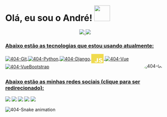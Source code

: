 # Olá, eu sou o André! <img src="https://media.giphy.com/media/huJXnKtC5Ly1VWfpIQ/giphy.gif" height="50px" width="50px"> 


<div align="center">
  <a href="https://github.com/joseandrepereira">
  <img height="170em" src="https://github-readme-stats.vercel.app/api?username=joseandrepereira&show_icons=true&theme=vue-dark&include_all_commits=true&count_private=true"/>
  <img height="170em" src="https://github-readme-stats.vercel.app/api/top-langs/?username=joseandrepereira&layout=compact&langs_count=7&theme=vue-dark"/>
</div>

### Abaixo estão as tecnologias que estou usando atualmente:
<div style="display: inline_block">
  <img align="center" alt="404-Git" height="30" width="40" src="https://cdn.jsdelivr.net/gh/devicons/devicon/icons/git/git-original.svg" />
  <img align="center" alt="404-Python" height="40" width="50" src="https://cdn.jsdelivr.net/gh/devicons/devicon/icons/python/python-original.svg"/>
  <img align="center" alt="404-Django" height="35" width="45" src="https://cdn.jsdelivr.net/gh/devicons/devicon/icons/django/django-plain.svg">
  <img align="center" alt="404-Js" height="30" width="40" src="https://raw.githubusercontent.com/devicons/devicon/master/icons/javascript/javascript-plain.svg">
  <img align="center" alt="404-Vue" height="30" width="40" src="https://cdn.jsdelivr.net/gh/devicons/devicon/icons/vuejs/vuejs-original.svg" />
  <img align="center" alt="404-VueBootstrap" height="30" width="30" src="https://bootstrap-vue.org/_nuxt/icons/icon_144x144.67aef2.png" />
  
  
  <img align="right" alt="404-GIF" height="180" style="border-radius:50px;" src="https://thumbs.gfycat.com/AngelicConcreteHypsilophodon.webp"> 
</div>
  
  ##
  ### Abaixo estão as minhas redes sociais (clique para ser redirecionado):

  <div> 
    <a href="https://www.linkedin.com/in/jose-andre-psn" target="_blank"><img src="https://img.shields.io/badge/-LinkedIn-%230077B5?style=for-the-badge&logo=linkedin&logoColor=white" target="_blank"></a> 
    <a href = "mailto:jose.andre.psn@gmail.com" target="_blank"><img src="https://img.shields.io/badge/Gmail-D14836?style=for-the-badge&logo=gmail&logoColor=white" target="_blank"></a>
    <a href="https://wa.me/+5584987614805" target="_blank"><img src="https://img.shields.io/badge/WhatsApp-25D366?style=for-the-badge&logo=whatsapp&logoColor=white" target="_blank"></a>
    <a href="https://t.me/joseandre" target="_blank"><img src="https://img.shields.io/badge/Telegram-2CA5E0?style=for-the-badge&logo=telegram&logoColor=white" target="_blank"></a> 
    <a href="https://www.instagram.com/andre.pereira.j/?theme=dark" target="_blank"><img src="https://img.shields.io/badge/-Instagram-%23E4405F?style=for-the-badge&logo=instagram&logoColor=white" target="_blank"></a>   
    
    
 
  ![404-Snake animation](https://github.com/joseandrepereira/joseandrepereira/blob/output/github-contribution-grid-snake.svg)
 
</div>
